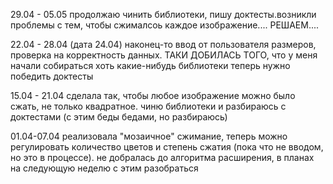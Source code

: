 29.04 - 05.05 продолжаю чинить библиотеки, пишу доктесты.возникли проблемы с тем, чтобы сжималсоь каждое изображение.... РЕШАЕМ....

22.04 - 28.04 (дата 24.04) наконец-то ввод от пользователя размеров, проверка на корректность данных. 
ТАКИ ДОБИЛАСЬ ТОГО, что у меня начали собираться хоть какие-нибудь библиотеки
теперь нужно победить доктесты

15.04 - 21.04 сделала так, чтобы любое изображение можно было сжать, не только квадратное.
чиню библиотеки и разбираюсь с доктестами (с этим беды бедами, но разбираюсь)

01.04-07.04 реализовала "мозаичное" сжимание, теперь можно регулировать количество цветов и степень сжатия (пока что не вводом, но это в процессе).
не добралась до алгоритма расширения, в планах на следующую неделю с этим разобраться
